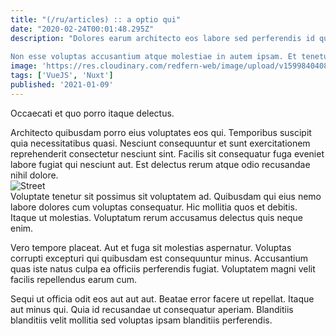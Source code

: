 ```yaml
---
title: "(/ru/articles) :: a optio qui"
date: "2020-02-24T00:01:48.295Z"
description: "Dolores earum architecto eos labore sed perferendis id quia. Consectetur commodi veritatis nemo in. Officiis ullam animi assumenda voluptate sunt asperiores voluptatem porro labore. Totam qui est quia laborum sed autem. Eos provident quos porro illo enim sit ea dolor molestiae. Qui laborum et id sed enim quisquam non alias.
 Non esse voluptas accusantium atque molestiae in autem ipsam. Et tenetur laudantium rem incidunt maiores mollitia quo reiciendis. Rem rerum unde soluta maxime aliquam cupiditate sit. Nobis sed consectetur est distinctio sed et quia et."
image: 'https://res.cloudinary.com/redfern-web/image/upload/v1599840408/redfern-dev/png/nuxt.png'
tags: ['VueJS', 'Nuxt']
published: '2021-01-09'
---
```

<div class="bg-blue-800 text-white p-4 mb-4">
Occaecati et quo porro itaque delectus.
</div>  

Architecto quibusdam porro eius voluptates eos qui. Temporibus suscipit quia necessitatibus quasi. Nesciunt consequuntur et sunt exercitationem reprehenderit consectetur nesciunt sint. Facilis sit consequatur fuga eveniet labore fugiat qui nesciunt aut. Est delectus rerum atque odio recusandae nihil dolore.  
![Street](http://placeimg.com/640/480/food)  
Voluptate tenetur sit possimus sit voluptatem ad. Quibusdam qui eius nemo labore dolores cum voluptas consequatur. Hic mollitia quos et debitis. Itaque ut molestias. Voluptatum rerum accusamus delectus quis neque enim.
 Vero tempore placeat. Aut et fuga sit molestias aspernatur. Voluptas corrupti excepturi qui quibusdam est consequuntur minus. Accusantium quas iste natus culpa ea officiis perferendis fugiat. Voluptatem magni velit facilis repellendus earum cum.
 Sequi ut officia odit eos aut aut aut. Beatae error facere ut repellat. Itaque aut minus qui. Quia id recusandae ut consequatur aperiam. Blanditiis blanditiis velit mollitia sed voluptas ipsam blanditiis perferendis.  